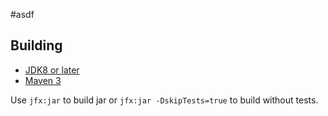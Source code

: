 #asdf 

## Building

* [JDK8 or later](http://www.oracle.com/technetwork/pt/java/javase/downloads/jdk8-downloads-2133151.html)
* [Maven 3](https://maven.apache.org/download.cgi?Preferred=ftp://mirror.reverse.net/pub/apache/)

Use `jfx:jar` to build jar or `jfx:jar -DskipTests=true` to build without tests.
